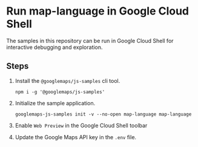 # Run map-language in Google Cloud Shell

The samples in this repository can be run in Google Cloud Shell for interactive debugging and exploration.

## Steps

1. Install the `@googlemaps/js-samples` cli tool.

    ```
    npm i -g '@googlemaps/js-samples'
    ```
1. Initialize the sample application. 
    ```
    googlemaps-js-samples init -v --no-open map-language map-language
    ```
1. Enable `Web Preview` in the Google Cloud Shell toolbar
1. Update the Google Maps API key in the `.env` file.
